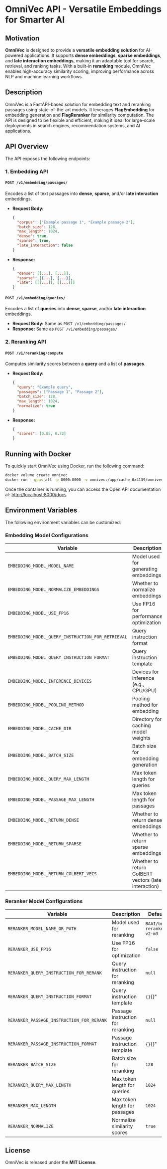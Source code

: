 # OmniVec API - Versatile Embeddings for Smarter AI

## Motivation
**OmniVec** is designed to provide a **versatile embedding solution** for AI-powered applications. It supports **dense embeddings**, **sparse embeddings**, and **late interaction embeddings**, making it an adaptable tool for search, retrieval, and ranking tasks. With a built-in **reranking** module, OmniVec enables high-accuracy similarity scoring, improving performance across NLP and machine learning workflows.


## Description
OmniVec is a FastAPI-based solution for embedding text and reranking passages using state-of-the-art models. It leverages **FlagEmbedding** for embedding generation and **FlagReranker** for similarity computation. The API is designed to be flexible and efficient, making it ideal for large-scale deployments in search engines, recommendation systems, and AI applications.

## API Overview
The API exposes the following endpoints:

### 1. **Embedding API**
#### `POST /v1/embedding/passages/`
Encodes a list of text passages into **dense**, **sparse**, and/or **late interaction** embeddings.

- **Request Body:**
  ```json
  {
    "corpus": ["Example passage 1", "Example passage 2"],
    "batch_size": 128,
    "max_length": 1024,
    "dense": true,
    "sparse": true,
    "late_interaction": false
  }
  ```
- **Response:**
  ```json
  {
    "dense": [[...], [...]],
    "sparse": [{...}, {...}],
    "late": [[[...]], [[...]]]
  }
  ```

#### `POST /v1/embedding/queries/`
Encodes a list of **queries** into **dense**, **sparse**, and/or **late interaction** embeddings.

- **Request Body:** Same as `POST /v1/embedding/passages/`
- **Response:** Same as `POST /v1/embedding/passages/`

### 2. **Reranking API**
#### `POST /v1/reranking/compute`
Computes similarity scores between a **query** and a list of **passages**.

- **Request Body:**
  ```json
  {
    "query": "Example query",
    "passages": ["Passage 1", "Passage 2"],
    "batch_size": 128,
    "max_length": 1024,
    "normalize": true
  }
  ```
- **Response:**
  ```json
  {
    "scores": [0.85, 0.72]
  }
  ```

## Running with Docker
To quickly start OmniVec using Docker, run the following command:

```sh
docker volume create omnivec
docker run --gpus all -p 8000:8000 -v omnivec:/app/cache 0x4139/omnivec
```

Once the container is running, you can access the Open API documentation at: [http://localhost:8000/docs](http://localhost:8000/docs)

## Environment Variables
The following environment variables can be customized:

### **Embedding Model Configurations**
| Variable | Description | Default |
|----------|------------|---------|
| `EMBEDDING_MODEL_MODEL_NAME` | Model used for generating embeddings | `BAAI/bge-m3` |
| `EMBEDDING_MODEL_NORMALIZE_EMBEDDINGS` | Whether to normalize embeddings | `true` |
| `EMBEDDING_MODEL_USE_FP16` | Use FP16 for performance optimization | `true` |
| `EMBEDDING_MODEL_QUERY_INSTRUCTION_FOR_RETRIEVAL` | Query instruction format | `null` |
| `EMBEDDING_MODEL_QUERY_INSTRUCTION_FORMAT` | Query instruction template | `{}`{}" |
| `EMBEDDING_MODEL_INFERENCE_DEVICES` | Devices for inference (e.g., CPU/GPU) | `cuda:0` |
| `EMBEDDING_MODEL_POOLING_METHOD` | Pooling method for embedding | `cls` |
| `EMBEDDING_MODEL_CACHE_DIR` | Directory for caching model weights | `./cache` |
| `EMBEDDING_MODEL_BATCH_SIZE` | Batch size for embedding generation | `128` |
| `EMBEDDING_MODEL_QUERY_MAX_LENGTH` | Max token length for queries | `1024` |
| `EMBEDDING_MODEL_PASSAGE_MAX_LENGTH` | Max token length for passages | `1024` |
| `EMBEDDING_MODEL_RETURN_DENSE` | Whether to return dense embeddings | `true` |
| `EMBEDDING_MODEL_RETURN_SPARSE` | Whether to return sparse embeddings | `true` |
| `EMBEDDING_MODEL_RETURN_COLBERT_VECS` | Whether to return ColBERT vectors (late interaction) | `false` |

### **Reranker Model Configurations**
| Variable | Description | Default |
|----------|------------|---------|
| `RERANKER_MODEL_NAME_OR_PATH` | Model used for reranking | `BAAI/bge-reranker-v2-m3` |
| `RERANKER_USE_FP16` | Use FP16 for optimization | `false` |
| `RERANKER_QUERY_INSTRUCTION_FOR_RERANK` | Query instruction for reranking | `null` |
| `RERANKER_QUERY_INSTRUCTION_FORMAT` | Query instruction template | `{}`{}" |
| `RERANKER_PASSAGE_INSTRUCTION_FOR_RERANK` | Passage instruction for reranking | `null` |
| `RERANKER_PASSAGE_INSTRUCTION_FORMAT` | Passage instruction template | `{}`{}" |
| `RERANKER_BATCH_SIZE` | Batch size for reranking | `128` |
| `RERANKER_QUERY_MAX_LENGTH` | Max token length for queries | `1024` |
| `RERANKER_MAX_LENGTH` | Max token length for passages | `1024` |
| `RERANKER_NORMALIZE` | Normalize similarity scores | `true` |

## License
OmniVec is released under the **MIT License**.